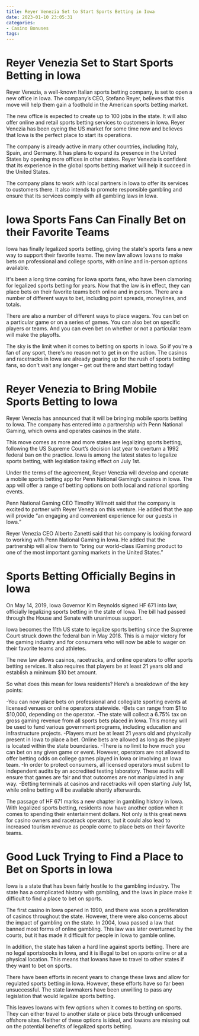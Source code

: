 ```yaml
---
title: Reyer Venezia Set to Start Sports Betting in Iowa
date: 2023-01-10 23:05:31
categories:
- Casino Bonuses
tags:
---
```



#  Reyer Venezia Set to Start Sports Betting in Iowa

Reyer Venezia, a well-known Italian sports betting company, is set to open a new office in Iowa. The company’s CEO, Stefano Reyer, believes that this move will help them gain a foothold in the American sports betting market.

The new office is expected to create up to 100 jobs in the state. It will also offer online and retail sports betting services to customers in Iowa. Reyer Venezia has been eyeing the US market for some time now and believes that Iowa is the perfect place to start its operations.

The company is already active in many other countries, including Italy, Spain, and Germany. It has plans to expand its presence in the United States by opening more offices in other states. Reyer Venezia is confident that its experience in the global sports betting market will help it succeed in the United States.

The company plans to work with local partners in Iowa to offer its services to customers there. It also intends to promote responsible gambling and ensure that its services comply with all gambling laws in Iowa.

#  Iowa Sports Fans Can Finally Bet on their Favorite Teams

Iowa has finally legalized sports betting, giving the state's sports fans a new way to support their favorite teams. The new law allows Iowans to make bets on professional and college sports, with online and in-person options available.

It's been a long time coming for Iowa sports fans, who have been clamoring for legalized sports betting for years. Now that the law is in effect, they can place bets on their favorite teams both online and in person. There are a number of different ways to bet, including point spreads, moneylines, and totals.

There are also a number of different ways to place wagers. You can bet on a particular game or on a series of games. You can also bet on specific players or teams. And you can even bet on whether or not a particular team will make the playoffs.

The sky is the limit when it comes to betting on sports in Iowa. So if you're a fan of any sport, there's no reason not to get in on the action. The casinos and racetracks in Iowa are already gearing up for the rush of sports betting fans, so don't wait any longer – get out there and start betting today!

#  Reyer Venezia to Bring Mobile Sports Betting to Iowa

Reyer Venezia has announced that it will be bringing mobile sports betting to Iowa. The company has entered into a partnership with Penn National Gaming, which owns and operates casinos in the state.

This move comes as more and more states are legalizing sports betting, following the US Supreme Court’s decision last year to overturn a 1992 federal ban on the practice. Iowa is among the latest states to legalize sports betting, with legislation taking effect on July 1st.

Under the terms of the agreement, Reyer Venezia will develop and operate a mobile sports betting app for Penn National Gaming’s casinos in Iowa. The app will offer a range of betting options on both local and national sporting events.

Penn National Gaming CEO Timothy Wilmott said that the company is excited to partner with Reyer Venezia on this venture. He added that the app will provide “an engaging and convenient experience for our guests in Iowa.”

Reyer Venezia CEO Alberto Zanetti said that his company is looking forward to working with Penn National Gaming in Iowa. He added that the partnership will allow them to “bring our world-class iGaming product to one of the most important gaming markets in the United States.”

#  Sports Betting Officially Begins in Iowa

On May 14, 2019, Iowa Governor Kim Reynolds signed HF 671 into law, officially legalizing sports betting in the state of Iowa. The bill had passed through the House and Senate with unanimous support.

Iowa becomes the 11th US state to legalize sports betting since the Supreme Court struck down the federal ban in May 2018. This is a major victory for the gaming industry and for consumers who will now be able to wager on their favorite teams and athletes.

The new law allows casinos, racetracks, and online operators to offer sports betting services. It also requires that players be at least 21 years old and establish a minimum $10 bet amount.

So what does this mean for Iowa residents? Here’s a breakdown of the key points:

-You can now place bets on professional and collegiate sporting events at licensed venues or online operators statewide.
-Bets can range from $1 to $10,000, depending on the operator.
-The state will collect a 6.75% tax on gross gaming revenue from all sports bets placed in Iowa. This money will be used to fund various government programs, including education and infrastructure projects.
-Players must be at least 21 years old and physically present in Iowa to place a bet. Online bets are allowed as long as the player is located within the state boundaries.
-There is no limit to how much you can bet on any given game or event. However, operators are not allowed to offer betting odds on college games played in Iowa or involving an Iowa team.
-In order to protect consumers, all licensed operators must submit to independent audits by an accredited testing laboratory. These audits will ensure that games are fair and that outcomes are not manipulated in any way.
-Betting terminals at casinos and racetracks will open starting July 1st, while online betting will be available shortly afterwards.

The passage of HF 671 marks a new chapter in gambling history in Iowa. With legalized sports betting, residents now have another option when it comes to spending their entertainment dollars. Not only is this great news for casino owners and racetrack operators, but it could also lead to increased tourism revenue as people come to place bets on their favorite teams.

#  Good Luck Trying to Find a Place to Bet on Sports in Iowa

Iowa is a state that has been fairly hostile to the gambling industry. The state has a complicated history with gambling, and the laws in place make it difficult to find a place to bet on sports.

The first casino in Iowa opened in 1990, and there was soon a proliferation of casinos throughout the state. However, there were also concerns about the impact of gambling on the state. In 2004, Iowa passed a law that banned most forms of online gambling. This law was later overturned by the courts, but it has made it difficult for people in Iowa to gamble online.

In addition, the state has taken a hard line against sports betting. There are no legal sportsbooks in Iowa, and it is illegal to bet on sports online or at a physical location. This means that Iowans have to travel to other states if they want to bet on sports.

There have been efforts in recent years to change these laws and allow for regulated sports betting in Iowa. However, these efforts have so far been unsuccessful. The state lawmakers have been unwilling to pass any legislation that would legalize sports betting.

This leaves Iowans with few options when it comes to betting on sports. They can either travel to another state or place bets through unlicensed offshore sites. Neither of these options is ideal, and Iowans are missing out on the potential benefits of legalized sports betting.